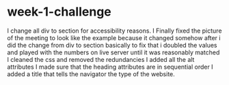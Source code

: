 # week-1-challenge
I change all div to section for accessibility reasons.
I Finally fixed the picture of the meeting to look like the example because it changed somehow after i did the change from div to section
basically to fix that i doubled the values and played with the numbers on live server until it was reasonably matched
I cleaned the css and removed the redundancies
I added all the alt attributes 
I made sure that the heading attributes are in sequential order
I added a title that tells the navigator the type of the website.